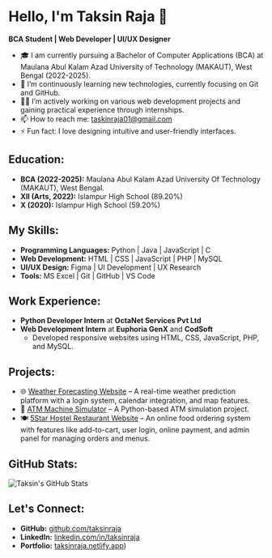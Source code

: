 # Hello, I'm Taksin Raja 👋

**BCA Student | Web Developer | UI/UX Designer**

- 🎓 I am currently pursuing a Bachelor of Computer Applications (BCA) at Maulana Abul Kalam Azad University of Technology (MAKAUT), West Bengal (2022-2025).
- 🌱 I’m continuously learning new technologies, currently focusing on Git and GitHub.
- 👨‍💻 I’m actively working on various web development projects and gaining practical experience through internships.
- 📫 How to reach me: [taskinraja01@gmail.com](mailto:taskinraja01@gmail.com)
- ⚡ Fun fact: I love designing intuitive and user-friendly interfaces.

## Education:
- **BCA (2022-2025):** Maulana Abul Kalam Azad University Of Technology (MAKAUT), West Bengal.
- **XII (Arts, 2022):** Islampur High School (89.20%)
- **X (2020):** Islampur High School (59.20%)

## My Skills:
- **Programming Languages:** Python | Java | JavaScript | C
- **Web Development:** HTML | CSS | JavaScript | PHP | MySQL
- **UI/UX Design:** Figma | UI Development | UX Research
- **Tools:** MS Excel | Git | GitHub | VS Code

## Work Experience:
- **Python Developer Intern** at **OctaNet Services Pvt Ltd**
- **Web Development Intern** at **Euphoria GenX** and **CodSoft**
  - Developed responsive websites using HTML, CSS, JavaScript, PHP, and MySQL.

## Projects:
- 🌐 [Weather Forecasting Website](https://github.com/taksinraja/weather-forecasting) – A real-time weather prediction platform with a login system, calendar integration, and map features.
- 🏧 [ATM Machine Simulator](https://github.com/taksinraja/ATM-simulator) – A Python-based ATM simulation project.
- 🍽️ [5Star Hostel Restaurant Website](https://github.com/taksinraja/5star-restaurant) – An online food ordering system with features like add-to-cart, user login, online payment, and admin panel for managing orders and menus.

## GitHub Stats:
![Taksin's GitHub Stats](https://github-readme-stats.vercel.app/api?username=taksinraja&show_icons=true&theme=radical)

## Let's Connect:
- **GitHub:** [github.com/taksinraja](https://github.com/taksinraja)
- **LinkedIn:** [linkedin.com/in/taksinraja](https://www.linkedin.com/in/taksinraja)
- **Portfolio:** [taksinraja.netlify.app](https://taksinraja.netlify.app/))
